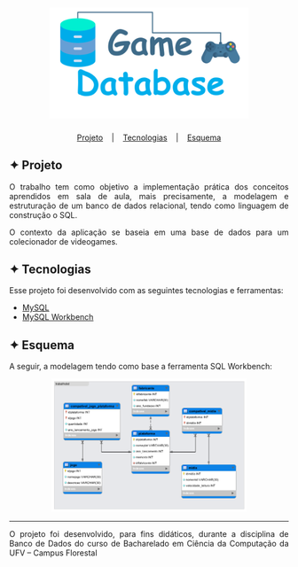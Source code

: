 <h1 align="center">
    <img alt="Logo" title="Database" src="images/Database.svg" width="360px" />
</h1>

<p align="center">
  <a href="#-projeto">Projeto</a>
    &nbsp;&nbsp;&nbsp;|&nbsp;&nbsp;&nbsp;
  <a href="#-tecnologias">Tecnologias</a>
  &nbsp;&nbsp;&nbsp;|&nbsp;&nbsp;&nbsp;
  <a href="#-esquema">Esquema</a>
</p>

## ✦ Projeto
<p align="justify">O trabalho tem como objetivo a implementação prática dos conceitos aprendidos em sala de aula, mais precisamente, a modelagem e estruturação de um banco de dados relacional, tendo como linguagem de construção o SQL.</p>

<p align="justify">O contexto da aplicação se baseia em uma base de dados para um colecionador de videogames.</p>

## ✦ Tecnologias
<p align="justify">Esse projeto foi desenvolvido com as seguintes tecnologias e ferramentas:</p>

- [MySQL](https://www.mysql.com/products/enterprise/database/)
- [MySQL Workbench](https://www.mysql.com/products/workbench/)

## ✦ Esquema
<p align="justify">A seguir, a modelagem tendo como base a ferramenta SQL Workbench:</p>

<p align="center">
    <img alt="Esquema" title="Esquema" src="images/esquema.png" width="70%" />
</p>

---
<p align="justify">
O projeto foi desenvolvido, para fins didáticos, durante a disciplina de Banco de Dados do curso de Bacharelado em Ciência da Computação da UFV – Campus Florestal
</p>
